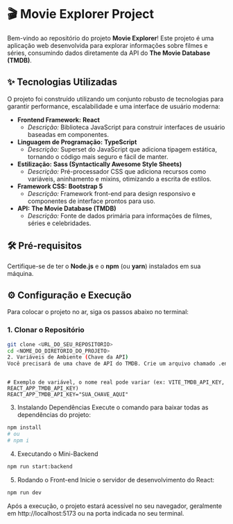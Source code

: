 # 🎬 Movie Explorer Project

Bem-vindo ao repositório do projeto **Movie Explorer**! Este projeto é uma aplicação web desenvolvida para explorar informações sobre filmes e séries, consumindo dados diretamente da API do **The Movie Database (TMDB)**.

## ✨ Tecnologias Utilizadas

O projeto foi construído utilizando um conjunto robusto de tecnologias para garantir performance, escalabilidade e uma interface de usuário moderna:

* **Frontend Framework:** **React**
    * *Descrição:* Biblioteca JavaScript para construir interfaces de usuário baseadas em componentes.
* **Linguagem de Programação:** **TypeScript**
    * *Descrição:* Superset do JavaScript que adiciona tipagem estática, tornando o código mais seguro e fácil de manter.
* **Estilização:** **Sass (Syntactically Awesome Style Sheets)**
    * *Descrição:* Pré-processador CSS que adiciona recursos como variáveis, aninhamento e mixins, otimizando a escrita de estilos.
* **Framework CSS:** **Bootstrap 5**
    * *Descrição:* Framework front-end para design responsivo e componentes de interface prontos para uso.
* **API:** **The Movie Database (TMDB)**
    * *Descrição:* Fonte de dados primária para informações de filmes, séries e celebridades.

## 🛠️ Pré-requisitos

Certifique-se de ter o **Node.js** e o **npm** (ou **yarn**) instalados em sua máquina.

## ⚙️ Configuração e Execução

Para colocar o projeto no ar, siga os passos abaixo no terminal:

### 1. Clonar o Repositório

```bash
git clone <URL_DO_SEU_REPOSITORIO>
cd <NOME_DO_DIRETORIO_DO_PROJETO>
2. Variáveis de Ambiente (Chave da API)
Você precisará de uma chave de API do TMDB. Crie um arquivo chamado .env na raiz do projeto e adicione sua chave:
```
```Snippet de código

# Exemplo de variável, o nome real pode variar (ex: VITE_TMDB_API_KEY, REACT_APP_TMDB_API_KEY)
REACT_APP_TMDB_API_KEY="SUA_CHAVE_AQUI"
```
3. Instalando Dependências
Execute o comando para baixar todas as dependências do projeto:

```bash
npm install 
# ou
# npm i
````
4. Executando o Mini-Backend 
```bash
npm run start:backend
```
5. Rodando o Front-end
Inicie o servidor de desenvolvimento do React:
```bash
npm run dev
```
Após a execução, o projeto estará acessível no seu navegador, geralmente em http://localhost:5173 ou na porta indicada no seu terminal.
